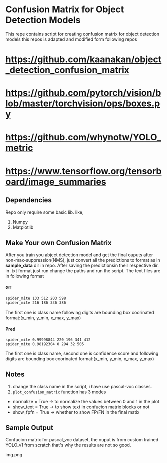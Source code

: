 # Confusion Matrix for Object Detection Models

This repe contains script for creating confusion matrix for object detection models this repos is adapted and modified form following repos

# https://github.com/kaanakan/object_detection_confusion_matrix
# https://github.com/pytorch/vision/blob/master/torchvision/ops/boxes.py
# https://github.com/whynotw/YOLO_metric
# https://www.tensorflow.org/tensorboard/image_summaries

## Dependencies
Repo only require some basic lib. like,
1. Numpy 
2. Matplotlib

## Make Your own Confusion Matrix

After you train you abject detection model and get the final ouputs after non-max-suppression(NMS), just convert all the predictions to format as in **sample_data** dir in repo.
After saving the predictionsin their respective dir. in .txt format just run change the paths and run the script.
The text files are in following format
#### GT
```
spider_mite 133 512 203 598
spider_mite 216 186 336 386
```

The first one is class name following digits are bounding box coorinated format:(x_min, y_min, x_max, y_max)
#### Pred
```
spider_mite 0.99998844 220 196 341 412
spider_mite 0.98192304 0 294 32 505
```
The first one is class name, second one is confidence score and following digits are bounding box coorinated format:(x_min, y_min, x_max, y_max)

## Notes

1. change the class name in the script, i have use pascal-voc classes.
2. ```plot_confusion_matrix``` function has 3 modes 

* normalize = True -> to normalize the values between 0 and 1 in the plot
* show_text = True -> to show text in confucion matrix blocks or not
* show_fpfn = True -> whether to show FP/FN in the final matix

## Sample Output

Confucion matrix for pascal_voc dataset, the ouput is from custom trained YOLO_v1 from scratch that's why the results are not so good.

img.png